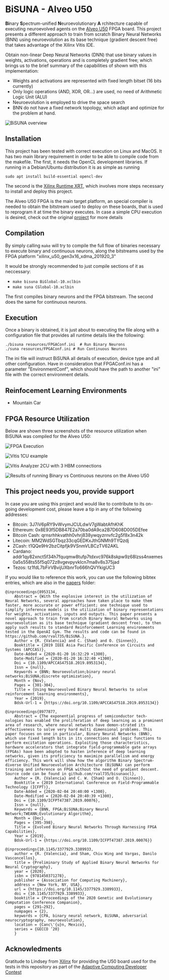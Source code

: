 # BiSUNA - Alveo U50

**Bi**nary **S**pectrum-unified **N**euroevolutionary **A** rchitecture capable of executing
neuroevolved agents on the [Alveo U50](https://www.xilinx.com/products/boards-and-kits/alveo/u50.html) FPGA board. This project presents a different approach
to train from scratch Binary Neural Networks (BNN) using neuroevolution as its base technique
(gradient descent free) that takes advantage of the Xilinx Vitis IDE.

Obtain non-linear Deep Neural Networks (DNN) that use binary values in weights, activations,
operations and is completely gradient free; which brings us to the brief summary of the
capabilities of shown with this implementation:

- Weights and activations are represented with fixed length bitset (16 bits currently)
- Only logic operations (AND, XOR, OR...) are used, no need of Arithmetic Logic Unit (ALU)
- Neuroevolution is employed to drive the space search
- BNN do not have a fixed network topology, which adapt and optimize for the problem at hand.

![BiSUNA overview](resources/images/0-CoverImage.png)

## Installation

This project has been tested with correct execution on Linux and MacOS. It has two main library
requirement in order to be able to compile code from the makefile. The first, it needs the
OpenCL development libraries. If running in a Debian/Ubuntu distribution it is as simple
as running

```
sudo apt install build-essential opencl-dev
```

The second is the [Xilinx Runtime XRT](https://www.xilinx.com/products/boards-and-kits/alveo/u50.html#gettingStarted), which involves more steps necessary to install
and deploy this project.

The Alveo U50 FPGA is the main target platform, an special compiler is needed to obtain the bitstream
used to deploy on these boards, that is used to reprogram it at time the binary executes. In case a
simple CPU execution is desired, check out the original [project](https://github.com/rval735/bisunaocl) for more details

## Compilation

By simply calling ```make``` will try to compile the full flow of binaries necessary to execute binary and
continuous neurons, along the bitstreams used by the FPGA platform "xilinx_u50_gen3x16_xdma_201920_3"

It would be strongly recommended to just compile sections of it as neccessary:
- ``` make bisuna BiGlobal-10.xclbin ```
- ``` make suna CGlobal-10.xclbin ```

The first compiles binary neurons and the FPGA bitstream. The second does the same for continuous neurons.

## Execution

Once a binary is obtained, it is just about to executing the file along with a configuration
file that provides all runtime details like the following:

```
./bisuna resources/FPGAConf.ini  # Run Binary Neurons
./suna resources/FPGAConf.ini # Run Continuous Neurons
```

The ini file will instruct BiSUNA all details of execution, device type and all other configuration.
Have in consideration that FPGAConf.ini has a parameter "EnvironmentConf", which should
have the path to another "ini" file with the correct environment details.

## Reinfocement Learning Environments

- Mountain Car

## FPGA Resource Utilization

Below are shown three screenshots of the resource utilization when BiSUNA was compiled for the Alveo U50:

![FPGA Execution](resources/images/C2-FPGA-Execution.png)

![Vitis 1CU example](resources/images/F-Vitis-1CU.png)

![Vitis Analyzer 2CU with 3 HBM connections](resources/images/N-2CU-HBM012.png)

![Results of running Binary vs Continuous neurons on the Alveo U50](resources/images/O-HBM3-1-8CUBinCont.png)

## This project needs you, provide support

In case you are using this project and would like to contribute to its on-going development cost, please
leave a tip in any of the following addresses:

- Bitcoin: 3J7iV6pRY9vWvymJCULdwV7gWabtAfhKhK
- Ethereum: 0x8E93f5DB847E2a70ba0dA9ca2B7D608D005DEfee
- Bitcoin Cash: qrnsrhhkvathh0vhrj838ywqyzrnvfc2g5f8x3n42k
- Litecoin: MM2WdSGTbqz33cqGEDKxJthGNMh9TYQzdj
- ZCash: t1QQe9Hr2bzCitpfjk9VSnmVLBCzTV62AKL
- Cardano: addr1qy82xnct5f34h7fquqmw8tufp7tdxvc976k8skpw9z68lzss4nxemes0a5s558ts55f5q072z8vgevpyvklcn7ma8v8s375jad
- Tezos: tz1fdL7bFirVBvijUXbnrTo666hQVYkigUC3

If you would like to reference this work, you can use the following bibtex entries, which are also in the [papers](papers/) folder:
```
@inproceedings{8953134,
	Abstract = {With the explosive interest in the utilization of Neural Networks, several approaches have taken place to make them faster, more accurate or power efficient; one technique used to simplify inference models is the utilization of binary representations for weights, activations, inputs and outputs. This paper presents a novel approach to train from scratch Binary Neural Networks using neuroevolution as its base technique (gradient descent free), to then apply such results to standard Reinforcement Learning environments tested in the OpenAI Gym. The results and code can be found in https://github.com/rval735/BiSUNA.},
	Author = {R. {Valencia} and C. {Sham} and O. {Sinnen}},
	Booktitle = {2019 IEEE Asia Pacific Conference on Circuits and Systems (APCCAS)},
	Date-Added = {2020-01-20 16:32:29 +1300},
	Date-Modified = {2020-01-20 16:32:40 +1300},
	Doi = {10.1109/APCCAS47518.2019.8953134},
	Issn = {null},
	Keywords = {BNN; Neuroevolution;binary neural networks;BiSUNA;discrete optimization},
	Month = {Nov},
	Pages = {301-304},
	Title = {Using Neuroevolved Binary Neural Networks to solve reinforcement learning environments},
	Year = {2019},
	Bdsk-Url-1 = {https://doi.org/10.1109/APCCAS47518.2019.8953134}}

```
```
@inproceedings{8977877,
	Abstract = {The exponential progress of semiconductor tech-nologies has enabled the proliferation of deep learning as a prominent area of research, where neural networks have demon-strated its effectiveness to solve very hard multi dimensional problems. This paper focuses on one in particular, Binary Neural Networks (BNN), which use fixed length bits in its connections and logic functions to perform excitation operations. Exploiting those characteristics, hardware accelerators that integrate field-programmable gate arrays (FPGAs) have been adopted to hasten inference of deep learning networks, given its proficiency to maximize parallelism and energy efficiency. This work will show how the algorithm Binary Spectrum-diverse Unified Neuroevolution Architecture (BiSUNA) can perform training and inference on FPGA without the need of gradient descent. Source code can be found in github.com/rval735/bisunaocl},
	Author = {R. {Valencia} and C. W. {Sham} and O. {Sinnen}},
	Booktitle = {2019 International Conference on Field-Programmable Technology (ICFPT)},
	Date-Added = {2020-02-04 20:40:00 +1300},
	Date-Modified = {2020-02-04 20:40:39 +1300},
	Doi = {10.1109/ICFPT47387.2019.00076},
	Issn = {null},
	Keywords = {BNN, FPGA;BiSUNA;Binary Neural Network;TWEANN;Evolutionary Algorithm},
	Month = {Dec},
	Pages = {395-398},
	Title = {Evolved Binary Neural Networks Through Harnessing FPGA Capabilities},
	Year = {2019},
	Bdsk-Url-1 = {https://doi.org/10.1109/ICFPT47387.2019.00076}}
```
```
@inproceedings{10.1145/3377929.3389933,
	author = {R. {Valencia}, and Sham, Chiu Wing and Vargas, Danilo Vasconcellos},
	title = {Preliminary Study of Applied Binary Neural Networks for Neural Cryptography},
	year = {2020},
	isbn = {9781450371278},
	publisher = {Association for Computing Machinery},
	address = {New York, NY, USA},
	url = {https://doi.org/10.1145/3377929.3389933},
	doi = {10.1145/3377929.3389933},
	booktitle = {Proceedings of the 2020 Genetic and Evolutionary Computation Conference Companion},
	pages = {291–292},
	numpages = {2},
	keywords = {CPA, binary neural network, BiSUNA, adversarial neurocryptography, neuroevolution},
	location = {Canc\'{u}n, Mexico},
	series = {GECCO ’20}
	}
```

## Acknowledments
Gratitude to Lindsey from [Xilinx](https://www.xilinx.com/products/boards-and-kits/alveo/u50.html) for providing the U50 board used for the tests in this repository as part of the [Adaptive Computing Developer Contest](https://www.hackster.io/contests/xilinxadaptivecomputing)
